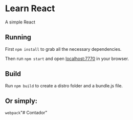 # Learn React

A simple React

## Running

First `npm install` to grab all the necessary dependencies. 

Then run `npm start` and open <localhost:7770> in your browser.

## Build

Run `npm build` to create a distro folder and a bundle.js file.

## Or simply:
`webpack`"# Contador" 
